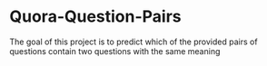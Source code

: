 # Quora-Question-Pairs
The goal of this project is to predict which of the provided pairs of questions contain two questions with the same meaning

